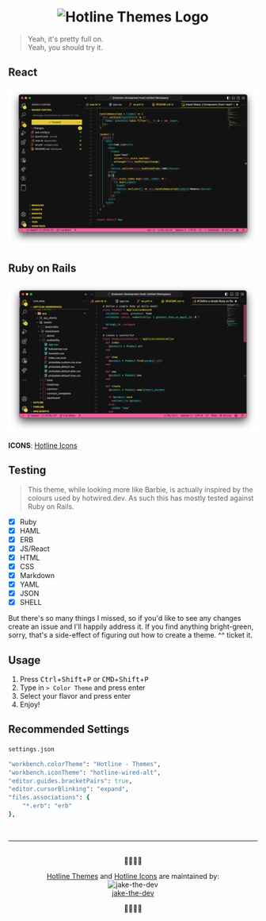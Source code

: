 <h1 align="center">
  <img src="image/outline_icon.png" alt="Hotline Themes Logo" width="150">
</h1>

> Yeah, it's pretty full on.  
> Yeah, you should try it.

## React

![react_preview](images/react_preview.png)

## Ruby on Rails

![ruby_preview](images/ruby_preview.png)

**ICONS**: <a href="https://marketplace.visualstudio.com/items?itemName=jake-the-dev.hotline---icons">Hotline Icons</a>

## Testing

> This theme, while looking more like Barbie, is actually inspired by the colours used by hotwired.dev. As such this has mostly tested against Ruby on Rails.

- [x] Ruby
- [x] HAML
- [x] ERB
- [x] JS/React
- [x] HTML
- [x] CSS
- [x] Markdown
- [x] YAML
- [x] JSON
- [x] SHELL

But there's so many things I missed, so if you'd like to see any changes create an issue and I'll happily address it.
If you find anything bright-green, sorry, that's a side-effect of figuring out how to create a theme. ^^ ticket it.

## Usage

1. Press <kbd>Ctrl</kbd>+<kbd>Shift</kbd>+<kbd>P</kbd> or <kbd>CMD</kbd>+<kbd>Shift</kbd>+<kbd>P</kbd>
2. Type in `> Color Theme` and press enter
3. Select your flavor and press enter
4. Enjoy!

## Recommended Settings

`settings.json`

```Ruby
"workbench.colorTheme": "Hotline - Themes",
"workbench.iconTheme": "hotline-wired-alt",
"editor.guides.bracketPairs": true,
"editor.cursorBlinking": "expand",
"files.associations": {
    "*.erb": "erb"
},
```

<br>
<hr>
<br>

<div align="center">
  💛🩷🩵🖤
</div>

<p align="center">
  <a href="https://marketplace.visualstudio.com/items?itemName=jake-the-dev.hotline---themes">Hotline Themes</a> and <a href="https://marketplace.visualstudio.com/items?itemName=jake-the-dev.hotline---icons">Hotline Icons</a> are maintained by:
  <br>
  <img src="https://avatars.githubusercontent.com/u/12745493?v=4" alt="jake-the-dev" width="50" height="50">
  <br>
  <a href="https://github.com/jake-the-dev">jake-the-dev</a>
</p>

<p align="center">
  💛🩷🩵🖤
</p>
